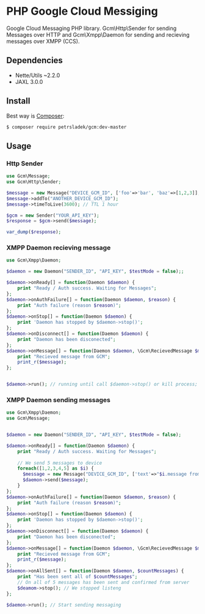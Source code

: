 # PHP Google Cloud Messiging
Google Cloud Messaging PHP library. Gcm\Http\Sender for sending Messages over HTTP and Gcm\Xmpp\Daemon for sending and recieving messages over XMPP (CCS).

## Dependencies
- Nette/Utils ~2.2.0
- JAXL 3.0.0

## Install

Best way is [Composer](http://getcomposer.org/):

```sh
$ composer require petrsladek/gcm:dev-master
```

## Usage

### Http Sender

```php
use Gcm\Message;
use Gcm\Http\Sender;

$message = new Message("DEVICE_GCM_ID", ['foo'=>'bar', 'baz'=>[1,2,3]], "collapse-key-1");
$message->addTo("ANOTHER_DEVICE_GCM_ID");
$message->timeToLive(3600); // TTL 1 hour

$gcm = new Sender("YOUR_API_KEY");
$response = $gcm->send($message);

var_dump($response);
```


### XMPP Daemon recieving message
```php
use Gcm\Xmpp\Daemon;

$daemon = new Daemon("SENDER_ID", "API_KEY", $testMode = false);;

$daemon->onReady[] = function(Daemon $daemon) {
    print "Ready / Auth success. Waiting for Messages";
};
$daemon->onAuthFailure[] = function(Daemon $daemon, $reason) {
    print "Auth failure (reason $reason)";
};
$daemon->onStop[] = function(Daemon $daemon) {
    print 'Daemon has stopped by $daemon->stop()';
};
$daemon->onDisconnect[] = function(Daemon $daemon) {
    print "Daemon has been disconected";
};
$daemon->onMessage[] = function(Daemon $daemon, \Gcm\RecievedMessage $message) {
    print "Recieved message from GCM";
    print_r($message);
};


$daemon->run(); // running until call $daemon->stop() or kill process;
```


### XMPP Daemon sending messages
```php
use Gcm\Xmpp\Daemon;
use Gcm\Message;


$daemon = new Daemon("SENDER_ID", "API_KEY", $testMode = false);

$daemon->onReady[] = function(Daemon $daemon) {
    print "Ready / Auth success. Waiting for Messages";
    
    // We send 5 messages to device
    foreach([1,2,3,4,5] as $i) {
      $message = new Message("DEVICE_GCM_ID", ['text'=>"$i.message from server"],  "collapse-key-$i");
      $daemon->send($message);
    }
};
$daemon->onAuthFailure[] = function(Daemon $daemon, $reason) {
    print "Auth failure (reason $reason)";
};
$daemon->onStop[] = function(Daemon $daemon) {
    print 'Daemon has stopped by $daemon->stop()';
};
$daemon->onDisconnect[] = function(Daemon $daemon) {
    print "Daemon has been disconected";
};
$daemon->onMessage[] = function(Daemon $daemon, \Gcm\RecievedMessage $message) {
    print "Recieved message from GCM";
    print_r($message);
};
$daemon->onAllSent[] = function(Daemon $daemon, $countMessages) {
    print "Has been sent all of $countMessages";
    // On all of 5 messages has been sent and confirmed from server
    $deamom->stop(); // We stopped listeng
};

$daemon->run(); // Start sending messaging
```
